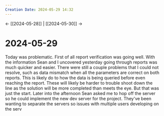 ```yaml
---
Creation Date: 2024-05-29 14:32
---
```


<- [[2024-05-28]] | [[2024-05-30]]  ->

# 2024-05-29
Today was problematic. First of all report verification was going well. With the information Sean and I uncovered yesterday going through reports was much quicker and easier. There were still a couple problems that I could not resolve, such as data mismatch when all the parameters are correct on both reports. This is likely do to how the data is being queried before even reaching the report. These will likely be harder to trouble shoot down the line as the solution will be more completed than meets the eye. But that was just the start. Later into the afternoon Sean asked me to hop off the server so he could implement the new dev server for the project. They've been wanting to separate the servers so issues with multiple users developing on the serv